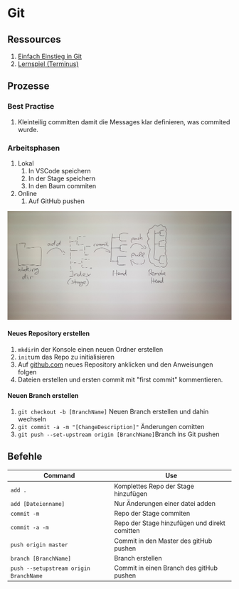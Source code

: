 # Git

## Ressources

1. [Einfach Einstieg in Git](https://rogerdudler.github.io/git-guide/index.de.html)
1. [Lernspiel (Terminus)](http://web.mit.edu/mprat/Public/web/Terminus/Web/main.html)

## Prozesse

### Best Practise

1. Kleinteilig committen damit die Messages klar definieren, was commited wurde.

### Arbeitsphasen

1. Lokal
   1. In VSCode speichern
   1. In der Stage speichern
   1. In den Baum commiten
1. Online
   1. Auf GitHub pushen

![Bild des WorkFlows](/resources/gitWorkflow.jpg)

#### Neues Repository erstellen

1. `mkdir`in der Konsole einen neuen Ordner erstellen
1. `init`um das Repo zu initialisieren
1. Auf [github.com](http:\www.github.com) neues Repository anklicken und den Anweisungen folgen
1. Dateien erstellen und ersten commit mit "first commit" kommentieren.

#### Neuen Branch erstellen

1. `git checkout -b [BranchName]` Neuen Branch erstellen und dahin wechseln
1. `git commit -a -m "[ChangeDescription]"` Änderungen comitten
1. `git push --set-upstream origin [BranchName]`Branch ins Git pushen

## Befehle

| Command                                | Use                                           |
| -------------------------------------- | --------------------------------------------- |
| `add .`                                | Komplettes Repo der Stage hinzufügen          |
| `add [Dateienname]`                    | Nur Änderungen einer datei adden              |
| `commit -m`                            | Repo der Stage commiten                       |
| `commit -a -m`                         | Repo der Stage hinzufügen und direkt comitten |
| `push origin master`                   | Commit in den Master des gitHub pushen        |
| `branch [BranchName]`                  | Branch erstellen                              |
| `push --setupstream origin BranchName` | Commit in einen Branch des gitHub pushen      |
